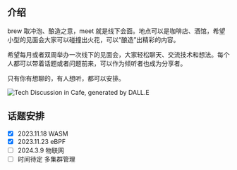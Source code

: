 ## 介绍

brew 取冲泡、酿造之意，meet 就是线下会面。地点可以是咖啡店、酒馆，希望小型的见面会大家可以碰撞出火花，可以“酿造”出精彩的内容。

希望每月或者双周举办一次线下的见面会，大家轻松聊天、交流技术和想法。每个人都可以带着话题或者问题前来，可以作为倾听者也成为分享者。

只有你有想聊的，有人想听，都可以安排。

![Tech Discussion in Cafe, generated by DALL.E](https://github.com/co-brew/brew-meet/assets/2224492/340bcca9-b3ed-4c77-bf1f-0c79c96945d1)

## 话题安排

- [x] 2023.11.18 WASM
- [x] 2023.11.23 eBPF
- [ ] 2024.3.9 物联网
- [ ] 时间待定 多集群管理
